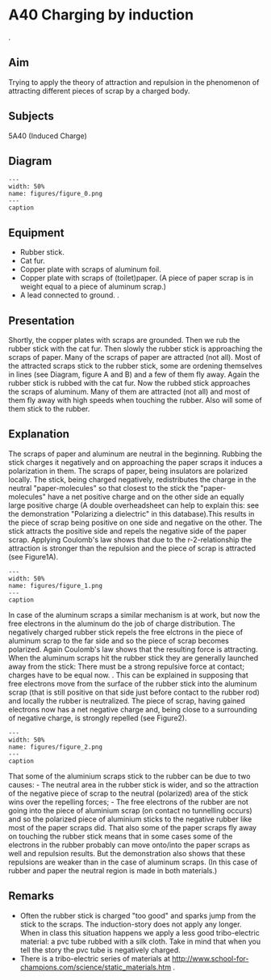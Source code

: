 # A40 Charging by induction 
 .   
  
## Aim   
 Trying to apply the theory of attraction and repulsion in the phenomenon of attracting different pieces of scrap by a charged body.    
  
## Subjects   
 5A40 (Induced Charge)   
  
## Diagram   
   
```{figure} figures/figure_0.png  
---  
width: 50%  
name: figures/figure_0.png  
---  
caption  
``` 
      
  
## Equipment   
 
 *  Rubber stick. 
 *  Cat fur. 
 *  Copper plate with scraps of aluminum foil. 
 *  Copper plate with scraps of (toilet)paper. (A piece of paper scrap is in weight equal to a piece of aluminum scrap.) 
 *  A lead connected to ground. .
    
  
## Presentation   
 Shortly, the copper plates with scraps are grounded. Then we rub the rubber stick with the cat fur. Then slowly the rubber stick is approaching the scraps of paper. Many of the scraps of paper are attracted (not all). Most of the attracted scraps stick to the rubber stick, some are ordening themselves in lines (see Diagram, figure A and B) and a few of them fly away. Again the rubber stick is rubbed with the cat fur. Now the rubbed stick approaches the scraps of aluminum. Many of them are attracted (not all) and most of them fly away with high speeds when touching the rubber. Also will some of them stick to the rubber.    
  
## Explanation   
 The scraps of paper and aluminum are neutral in the beginning. Rubbing the stick charges it negatively and on approaching the paper scraps it induces a polarization in them. The scraps of paper, being insulators are polarized locally. The stick, being charged negatively, redistributes the charge in the neutral "paper-molecules" so that closest to the stick the "paper-molecules" have a net positive charge and on the other side an equally large positive charge (A double overheadsheet can help to explain this: see the demonstration "Polarizing a dielectric" in this database).This results in the piece of scrap being positive on one side and negative on the other. The stick attracts the positive side and repels the negative side of the paper scrap. Applying Coulomb's law shows that due to the r-2-relationship the attraction is stronger than the repulsion and the piece of scrap is attracted (see Figure1A).    
```{figure} figures/figure_1.png  
---  
width: 50%  
name: figures/figure_1.png  
---  
caption  
``` 
 In case of the aluminum scraps a similar mechanism is at work, but now the free electrons in the aluminum do the job of charge distribution. The negatively charged rubber stick repels the free elctrons in the piece of aluminum scrap to the far side and so the piece of scrap becomes polarized. Again Coulomb's law shows that the resulting force is attracting. When the aluminum scraps hit the rubber stick they are generally launched away from the stick: There must be a strong repulsive force at contact; charges have to be equal now. . This can be explained in supposing that free electrons move from the surface of the rubber stick into the aluminum scrap (that is still positive on that side just before contact to the rubber rod) and locally the rubber is neutralized. The piece of scrap, having gained electrons now has a net negative charge and, being close to a surrounding of negative charge, is strongly repelled (see Figure2).     
```{figure} figures/figure_2.png  
---  
width: 50%  
name: figures/figure_2.png  
---  
caption  
``` 
 That some of the aluminium scraps stick to the rubber can be due to two causes: - The neutral area in the rubber stick is wider, and so the attraction of the negative piece of scrap to the neutral (polarized) area of the stick wins over the repelling forces; - The free electrons of the rubber are not going into the piece of aluminium scrap (on contact no tunnelling occurs) and so the polarized piece of aluminium sticks to the negative rubber like most of the paper scraps did.  That also some of the paper scraps fly away on touching the rubber stick means that in some cases some of the electrons in the rubber probably can move onto/into the paper scraps as well and repulsion results. But the demonstration also shows that these repulsions are weaker than in the case of aluminum scraps. (In this case of rubber and paper the neutral region is made in both materials.)   
  
## Remarks   
 
 *  Often the rubber stick is charged "too good" and sparks jump from the stick to the scraps. The induction-story does not apply any longer. When in class this situation happens we apply a less good tribo-electric material: a pvc tube rubbed with a silk cloth. Take in mind that when you tell the story the pvc tube is negatively charged. 
 *  There is a tribo-electric series of materials at http://www.school-for-champions.com/science/static_materials.htm .
  